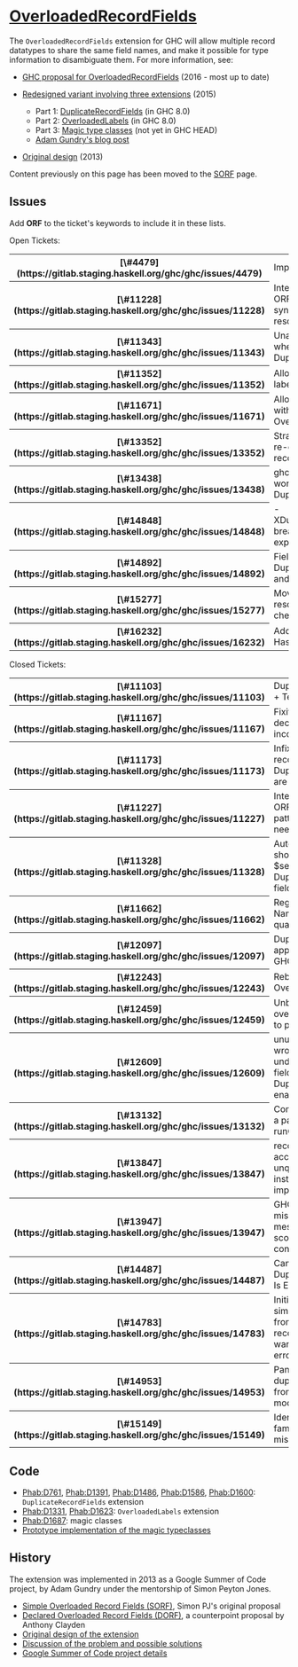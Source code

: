 # [OverloadedRecordFields](records/overloaded-record-fields)



The `OverloadedRecordFields` extension for GHC will allow multiple record datatypes to share the same field names, and make it possible for type information to disambiguate them. For more information, see:


- [
  GHC proposal for OverloadedRecordFields](https://github.com/ghc-proposals/ghc-proposals/pull/6) (2016 - most up to date)
- [Redesigned variant involving three extensions](records/overloaded-record-fields/redesign) (2015)

  - Part 1: [DuplicateRecordFields](records/overloaded-record-fields/duplicate-record-fields) (in GHC 8.0)
  - Part 2: [OverloadedLabels](records/overloaded-record-fields/overloaded-labels) (in GHC 8.0)
  - Part 3: [Magic type classes](records/overloaded-record-fields/magic-classes) (not yet in GHC HEAD)
  - [
    Adam Gundry's blog post](http://www.well-typed.com/blog/2015/03/overloadedrecordfields-revived/)
- [
  Original design](https://ghc.haskell.org/trac/ghc/wiki/Records/OverloadedRecordFields/Design) (2013)


Content previously on this page has been moved to the [SORF](records/overloaded-record-fields/sorf) page.


## Issues



Add **ORF** to the ticket's keywords to include it in these lists.



Open Tickets:

<table><tr><th>[\#4479](https://gitlab.staging.haskell.org/ghc/ghc/issues/4479)</th>
<td>Implement TDNR</td></tr>
<tr><th>[\#11228](https://gitlab.staging.haskell.org/ghc/ghc/issues/11228)</th>
<td>Interaction between ORF and record pattern synonyms needs to be resolved.</td></tr>
<tr><th>[\#11343](https://gitlab.staging.haskell.org/ghc/ghc/issues/11343)</th>
<td>Unable to infer type when using DuplicateRecordFields</td></tr>
<tr><th>[\#11352](https://gitlab.staging.haskell.org/ghc/ghc/issues/11352)</th>
<td>Allow applying type to label</td></tr>
<tr><th>[\#11671](https://gitlab.staging.haskell.org/ghc/ghc/issues/11671)</th>
<td>Allow labels starting with uppercase with OverloadedLabels</td></tr>
<tr><th>[\#13352](https://gitlab.staging.haskell.org/ghc/ghc/issues/13352)</th>
<td>Strange requirement for re-exported duplicate record fields</td></tr>
<tr><th>[\#13438](https://gitlab.staging.haskell.org/ghc/ghc/issues/13438)</th>
<td>ghci :browse does not work with DuplicateRecordFields</td></tr>
<tr><th>[\#14848](https://gitlab.staging.haskell.org/ghc/ghc/issues/14848)</th>
<td>-XDuplicateRecordFields breaks record expression splices</td></tr>
<tr><th>[\#14892](https://gitlab.staging.haskell.org/ghc/ghc/issues/14892)</th>
<td>Field imposters with DuplicateRecordFields and NamedFieldPuns.</td></tr>
<tr><th>[\#15277](https://gitlab.staging.haskell.org/ghc/ghc/issues/15277)</th>
<td>Move field name resolution to the type-checker</td></tr>
<tr><th>[\#16232](https://gitlab.staging.haskell.org/ghc/ghc/issues/16232)</th>
<td>Add setField to HasField</td></tr></table>




Closed Tickets:

<table><tr><th>[\#11103](https://gitlab.staging.haskell.org/ghc/ghc/issues/11103)</th>
<td>DuplicateRecordFields + TemplateHaskell</td></tr>
<tr><th>[\#11167](https://gitlab.staging.haskell.org/ghc/ghc/issues/11167)</th>
<td>Fixity of field-deconstructors incorrect</td></tr>
<tr><th>[\#11173](https://gitlab.staging.haskell.org/ghc/ghc/issues/11173)</th>
<td>Infix declarations for record fields with DuplicateRecordFields are broken</td></tr>
<tr><th>[\#11227](https://gitlab.staging.haskell.org/ghc/ghc/issues/11227)</th>
<td>Interaction between ORF and record pattern synonyms needs to be resolved.</td></tr>
<tr><th>[\#11328](https://gitlab.staging.haskell.org/ghc/ghc/issues/11328)</th>
<td>Auto complete in ghci shows $sel:function:Type for DuplicateRecordFields fields</td></tr>
<tr><th>[\#11662](https://gitlab.staging.haskell.org/ghc/ghc/issues/11662)</th>
<td>Regression using NamedFieldPuns with qualified field names</td></tr>
<tr><th>[\#12097](https://gitlab.staging.haskell.org/ghc/ghc/issues/12097)</th>
<td>DuplicateRecordFields appears not to work in GHCi</td></tr>
<tr><th>[\#12243](https://gitlab.staging.haskell.org/ghc/ghc/issues/12243)</th>
<td>RebindableSyntax and OverloadedLabels</td></tr>
<tr><th>[\#12459](https://gitlab.staging.haskell.org/ghc/ghc/issues/12459)</th>
<td>UnboxedTuple makes overloaded labels fail to parse</td></tr>
<tr><th>[\#12609](https://gitlab.staging.haskell.org/ghc/ghc/issues/12609)</th>
<td>unused-top-binds wrongly warns about underscore-prefixed field names when DuplicateRecordFields enabled</td></tr>
<tr><th>[\#13132](https://gitlab.staging.haskell.org/ghc/ghc/issues/13132)</th>
<td>Compilation fails with a panic: get\_op runContT</td></tr>
<tr><th>[\#13847](https://gitlab.staging.haskell.org/ghc/ghc/issues/13847)</th>
<td>record construction accepts local unqualified name instead of qualified imported name</td></tr>
<tr><th>[\#13947](https://gitlab.staging.haskell.org/ghc/ghc/issues/13947)</th>
<td>GHC 8.2 gives misleading error message for out-of-scope infix type constructor</td></tr>
<tr><th>[\#14487](https://gitlab.staging.haskell.org/ghc/ghc/issues/14487)</th>
<td>Can't Hide Field When DuplicateRecordFields Is Enabled</td></tr>
<tr><th>[\#14783](https://gitlab.staging.haskell.org/ghc/ghc/issues/14783)</th>
<td>Initializing record with similarly named field from a different record results in warning rather than error</td></tr>
<tr><th>[\#14953](https://gitlab.staging.haskell.org/ghc/ghc/issues/14953)</th>
<td>Panic when exporting duplicate record fields from separate modules</td></tr>
<tr><th>[\#15149](https://gitlab.staging.haskell.org/ghc/ghc/issues/15149)</th>
<td>Identical distinct type family fields miscompiled</td></tr></table>



## Code


- [ Phab:D761](https://phabricator.haskell.org/D761), [
  Phab:D1391](https://phabricator.haskell.org/D1391), [
  Phab:D1486](https://phabricator.haskell.org/D1486), [
  Phab:D1586](https://phabricator.haskell.org/D1586), [
  Phab:D1600](https://phabricator.haskell.org/D1600): `DuplicateRecordFields` extension
- [ Phab:D1331](https://phabricator.haskell.org/D1331), [
  Phab:D1623](https://phabricator.haskell.org/D1623): `OverloadedLabels` extension
- [ Phab:D1687](https://phabricator.haskell.org/D1687): magic classes
- [
  Prototype implementation of the magic typeclasses](https://github.com/adamgundry/records-prototype)

## History



The extension was implemented in 2013 as a Google Summer of Code project, by Adam Gundry under the mentorship of Simon Peyton Jones.


- [Simple Overloaded Record Fields (SORF)](records/overloaded-record-fields/sorf), Simon PJ's original proposal
- [Declared Overloaded Record Fields (DORF)](records/declared-overloaded-record-fields), a counterpoint proposal by Anthony Clayden
- [Original design of the extension](records/overloaded-record-fields/design)
- [Discussion of the problem and possible solutions](records)
- [
  Google Summer of Code project details](http://www.google-melange.com/gsoc/project/google/gsoc2013/adamgundry/4766932662222848)
